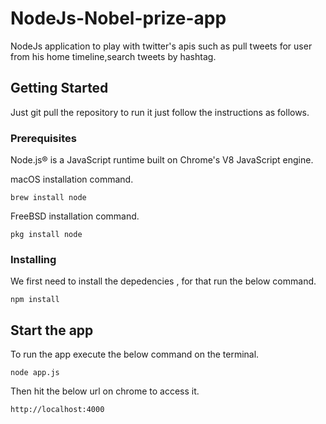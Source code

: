 # NodeJs-Nobel-prize-app

NodeJs application to play with twitter's apis such as pull tweets for user from his home timeline,search tweets by hashtag.

## Getting Started

Just git pull the repository to run it just follow the instructions as follows.

### Prerequisites

Node.js® is a JavaScript runtime built on Chrome's V8 JavaScript engine.

macOS installation command.
```
brew install node
```
FreeBSD installation command.

```
pkg install node
```

### Installing

We first need to install the depedencies , for that run the below command.

```
npm install
```

## Start the app

To run the app execute the below command on the terminal.

```
node app.js
```

Then hit the below url on chrome to access it.
```
http://localhost:4000
```
